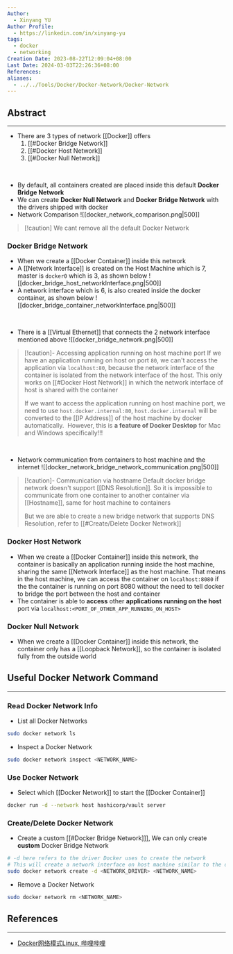 ```yaml
---
Author:
  - Xinyang YU
Author Profile:
  - https://linkedin.com/in/xinyang-yu
tags:
  - docker
  - networking
Creation Date: 2023-08-22T12:09:04+08:00
Last Date: 2024-03-03T22:26:36+08:00
References: 
aliases:
  - ../../Tools/Docker/Docker-Network/Docker-Network
---
```

## Abstract
---
- There are 3 types of network [[Docker]] offers
	1. [[#Docker Bridge Network]]
	2. [[#Docker Host Network]]
	3. [[#Docker Null Network]]
</br>

- By default, all containers created are placed inside this default **Docker Bridge Network**
- We can create **Docker Null Network** and **Docker Bridge Network** with the drivers shipped with docker
- Network Comparison
![[docker_network_comparison.png|500]]

>[!caution] We cant remove all the default Docker Network

### Docker Bridge Network
- When we create a [[Docker Container]] inside this network
- A [[Network Interface]] is created on the Host Machine which is 7, master is `docker0` which is 3, as shown below
![[docker_bridge_host_networkInterface.png|500]]
- A network interface which is 6, is also created inside the docker container, as shown below
![[docker_bridge_container_networkInterface.png|500]]
</br>

- There is a [[Virtual Ethernet]] that connects the 2 network interface mentioned above
![[docker_bridge_network.png|500]]

>[!caution]- Accessing application running on host machine port
> If we have an application running on host on port `80`, we can't access the application via `localhost:80`, because the network interface of the container is isolated from the network interface of the host. This only works on [[#Docker Host Network]] in which the network interface of host is shared with the container
> 
> If we want to access the application running on host machine port, we need to use `host.docker.internal:80`, `host.docker.internal` will be converted to the [[IP Address]] of the host machine by docker automatically.  However, this is **a feature of Docker Desktop** for Mac and Windows specifically!!!

</br>

- Network communication from containers to host machine and the internet
![[docker_network_bridge_network_communication.png|500]]

>[!caution]- Communication via hostname
> Default docker bridge network doesn't support [[DNS Resolution]]. So it is impossible to communicate from one container to another container via [[Hostname]], same for host machine to containers
> 
> But we are able to create a new bridge network that supports DNS Resolution, refer to [[#Create/Delete Docker Network]]

### Docker Host Network
- When we create a [[Docker Container]] inside this network, the container is basically an application running inside the host machine, sharing the same [[Network Interface]] as the host machine. That means in the host machine, we can access the container on `localhost:8080` if the the container is running on port 8080 without the need to tell docker to bridge the port between the host and container
- The container is able to **access** other **applications running on the host** port via `localhost:<PORT_OF_OTHER_APP_RUNNING_ON_HOST>`

### Docker Null Network
- When we create a [[Docker Container]] inside this network, the container only has a [[Loopback Network]], so the container is isolated fully from the outside world





## Useful Docker Network Command
---
### Read Docker Network Info
- List all Docker Networks
```bash
sudo docker network ls
```

- Inspect a Docker Network
```bash
sudo docker network inspect <NETWORK_NAME>
```

### Use Docker Network
- Select which [[Docker Network]] to start the [[Docker Container]]
```bash
docker run -d --network host hashicorp/vault server
```


### Create/Delete Docker Network
- Create a custom [[#Docker Bridge Network]]], We can only create **custom** Docker Bridge Network
```bash
# -d here refers to the driver Docker uses to create the network
# This will create a network interface on host machine similar to the docker0 network interface
sudo docker network create -d <NETWORK_DRIVER> <NETWORK_NAME>
```

- Remove a Docker Network
```bash
sudo docker network rm <NETWORK_NAME>
```


## References
---
- [Docker网络模式Linux, 哔哩哔哩](https://b23.tv/7VuBHm0)